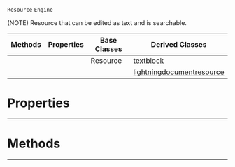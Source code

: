  `Resource` `Engine`



(NOTE) Resource that can be edited as text and is searchable.

|Methods|Properties|Base Classes|Derived Classes|
|---|---|---|---|
| | |Resource|[textblock](https://github.com/PlasmaEngine/PlasmaDocs/tree/master/docs/C%2B%2B/code_reference/class_reference/textblock.markdown)|
| | | |[lightningdocumentresource](https://github.com/PlasmaEngine/PlasmaDocs/tree/master/docs/C%2B%2B/code_reference/class_reference/lightningdocumentresource.markdown)|


 #  Properties


---  
 #  Methods


---  
 

 